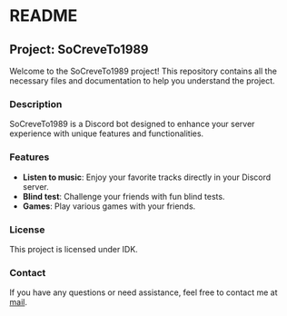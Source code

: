 # README

## Project: SoCreveTo1989

Welcome to the SoCreveTo1989 project! This repository contains all the necessary files and documentation to help you understand the project.

### Description

SoCreveTo1989 is a Discord bot designed to enhance your server experience with unique features and functionalities.


### Features

- **Listen to music**: Enjoy your favorite tracks directly in your Discord server.
- **Blind test**: Challenge your friends with fun blind tests.
- **Games**: Play various games with your friends.

### License

This project is licensed under IDK.

### Contact

If you have any questions or need assistance, feel free to contact me at [mail](mailto:damien.vaiton01@gmail.com).